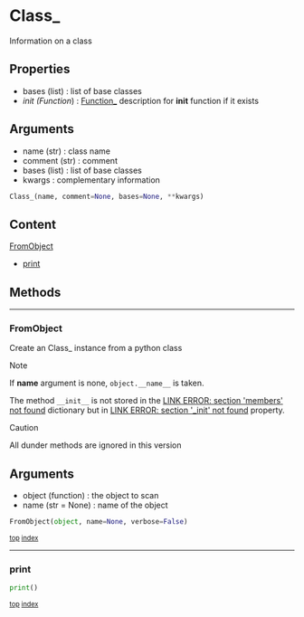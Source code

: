 # Class_

Information on a class

Properties
----------
- bases (list) : list of base classes
- _init (Function_) : [Function_](function_.md) description for __init__ function if it exists 

Arguments
---------
- name (str) : class name
- comment (str) : comment
- bases (list) : list of base classes
- kwargs : complementary information

``` python
Class_(name, comment=None, bases=None, **kwargs)
```



## Content

[FromObject](#fromobject)
- [print](#print)



## Methods

----------
### FromObject

Create an Class_ instance from a python class

> [!NOTE]
> If **name** argument is none, `object.__name__` is taken.

The method `__init__` is not stored in the [LINK ERROR: section 'members' not found]() dictionary but in [LINK ERROR: section '_init' not found]() property.

> [!CAUTION]
> All dunder methods are ignored in this version

Arguments
---------
- object (function) : the object to scan
- name (str = None) : name of the object

``` python
FromObject(object, name=None, verbose=False)
```



<sub>[top](#class_) [index](index.md)</sub>



----------
### print



``` python
print()
```



<sub>[top](#class_) [index](index.md)</sub>

